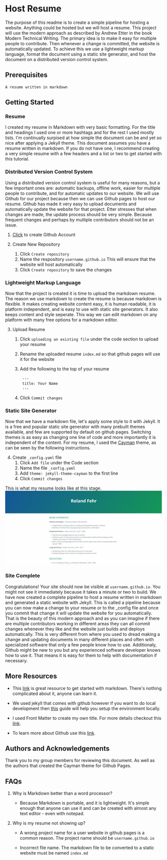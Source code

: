 # Host Resume
The purpose of this readme is to create a simple pipeline for hosting a website. Anything could be hosted but we will host a resume. This project will use the modern approach as described by Andrew Etter in the book Modern Technical Writing. The primary idea is to make it easy for multiple people to contribute. Then whenever a change is committed, the website is automatically updated. To achieve this we use a lightweight markup language, format the document using a static site generator, and host the document on a distributed version control system. 

## Prerequisites

    A resume written in markdown

## Getting Started
### Resume
I created my resume in Markdown with very basic formatting. For the title and headings I used one or more hashtags and for the rest I used mostly lists. I'm continually surpised at how simple the document can be and yet so nice after applying a Jekyll theme. This document assumes you have a resume written in markdown. If you do not have one, I recommend creating a very simple resume with a few headers and a list or two to get started with this tutorial. 

### Distributed Version Control System
Using a distributed version control system is useful for many reasons, but a few important ones are: automatic backups, offline work, easier for multiple people to contribute, and for automatic updates to our website. We will use Github for our project because then we can use Github pages to host our resume. Github has made it very easy to upload documents and automatically update the website for that project. Etter stresses that when changes are made, the update process should be very simple. Because frequent changes and perhaps by multiple contributors should not be an issue.

1. [Click](https://github.com/login) to create Github Account

2. Create New Repository
    1. Click ```Create repository```
    2. Name the respository ```username.github.io``` This will ensure that the website will host automatically
    3. Click ```Create repository``` to save the changes

### Lightweight Markup Language
Now that the project is created it is time to upload the markdown resume. The reason we use markdown to create the resume is because markdown is flexible. It makes creating website content easy, it is human readable, it is platform independent, and is easy to use with static site generators. It also keeps content and style seperate. This way we can edit markdown on any platform with many free options for a markdown editor. 

3. Upload Resume
    1. Click ```uploading an existing file``` under the code section to upload your resume
    2. Rename the uploaded resume ```index.md``` so that github pages will use it for the website
    3. Add the following to the top of your resume

            ---
            title: Your Name
            ---
    4. Click ```Commit changes```

### Static Site Generator
Now that we have a markdown file, let's apply some style to it with Jekyll. It is a free and popular static site generator with many prebuilt themes available, and few are supported by default on github pages. Switching themes is as easy as changing one line of code and more importantly it is independent of the content. For my resume, I used the [Cayman](https://pages.github.com/themes/) theme, as can be seen by the following instructions. 

4. Create ```_config.yaml``` file
    1. Click ```Add file``` under the Code section
    2. Name the file ```_config.yaml```
    3. Add ```theme: jekyll-theme-cayman``` to the first line
    4. Click ```Commit changes```

This is what my resume looks like at this stage. 
![Nice](Animation.gif)

### Site Complete
Congratulations! Your site should now be visible at ```username.github.io```. You might not see it immediately because it takes a minute or two to build. We have now created a complete pipeline to host a resume written in markdown and generated a static website with Jekyll. This is called a pipeline because you can now make a change to your resume or to the _config file and once you commit that change it will update the website for you automatically. That is the beauty of this modern approach and as you can imagine if there are multiple contributors working in different areas they can all commit changes whenever they like and the website just builds and deploys automatically. This is very different from where you used to dread making a change and updating documents in many different places and often with specialized software that only a few people know how to use. Additionaly, Github might be new to you but any experienced software developer knows how to use it. That means it is easy for them to help with documentation if necessary.

## More Resources
- This [link](https://www.markdownguide.org/getting-started/) is great resource to get started with markdown. There's nothing complicated about it, anyone can learn it. 

- We used jekyll that comes with github however if you want to do local development then [this](https://jekyllrb.com/docs/) guide will help you setup the environment locally.

- I used Front Matter to create my own title. For more details checkout this [link](https://jekyllrb.com/docs/front-matter/). 

- To learn more about Github use this [link](https://docs.github.com/en/get-started).

## Authors and Acknowledgements
Thank you to my group members for reviewing this document. As well as the authors that created the Cayman theme for Github Pages. 

## FAQs
1. Why is Markdown better than a word processor?

    - Because Markdown is portable, and it is lightweight. It's simple enough that anyone can use it and can be created with almost any text editor - even with notepad. 

2. Why is my resume not showing up?

    - A wrong project name for a user website in github pages is a common reason. The project name should be ```username.github.io```

    - Incorrect file name. The markdown file to be converted to a static website must be named ```index.md```


